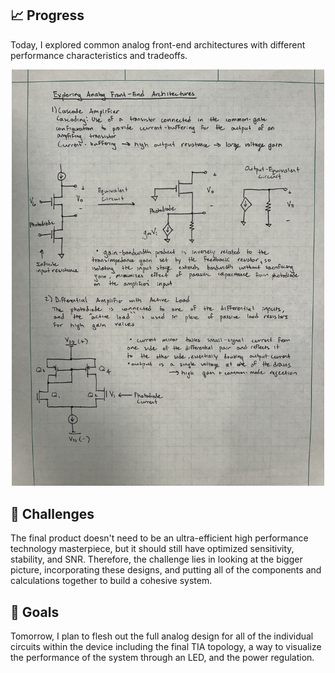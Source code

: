 ## 📈 Progress

Today, I explored common analog front-end architectures with different performance characteristics and tradeoffs.

<p align="center">
 <img src="./Images/Day12.jpg" alt="Day12" width="500"/>
</p>

## 🧩 Challenges

The final product doesn't need to be an ultra-efficient high performance technology masterpiece, but it should still have optimized sensitivity, stability, and SNR. Therefore, the challenge lies in looking at the bigger picture, incorporating these designs, and putting all of the components and calculations together to build a cohesive system.

## 🥅 Goals

Tomorrow, I plan to flesh out the full analog design for all of the individual circuits within the device including the final TIA topology, a way to visualize the performance of the system through an LED, and the power regulation.
